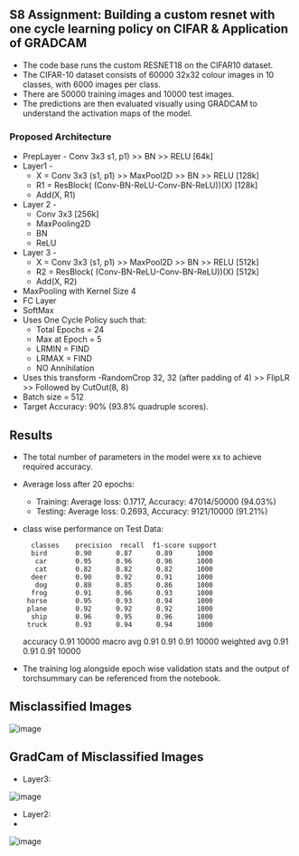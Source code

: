 ## S8 Assignment: Building a custom resnet with one cycle learning policy on CIFAR & Application of GRADCAM
- The code base runs the custom RESNET18 on the CIFAR10 dataset.
- The CIFAR-10 dataset consists of 60000 32x32 colour images in 10 classes, with 6000 images per class.
- There are 50000 training images and 10000 test images.
- The predictions are then evaluated visually using GRADCAM to understand the activation maps of the model.

### Proposed Architecture

- PrepLayer - Conv 3x3 s1, p1) >> BN >> RELU [64k]
- Layer1 -
  - X = Conv 3x3 (s1, p1) >> MaxPool2D >> BN >> RELU [128k]
  - R1 = ResBlock( (Conv-BN-ReLU-Conv-BN-ReLU))(X) [128k] 
  - Add(X, R1)
- Layer 2 -
  - Conv 3x3 [256k]
  - MaxPooling2D
  - BN
  - ReLU
- Layer 3 -
  - X = Conv 3x3 (s1, p1) >> MaxPool2D >> BN >> RELU [512k]
  - R2 = ResBlock( (Conv-BN-ReLU-Conv-BN-ReLU))(X) [512k]
  - Add(X, R2)
- MaxPooling with Kernel Size 4
- FC Layer 
- SoftMax
- Uses One Cycle Policy such that:
  - Total Epochs = 24
  - Max at Epoch = 5
  - LRMIN = FIND
  - LRMAX = FIND
  - NO Annihilation
- Uses this transform -RandomCrop 32, 32 (after padding of 4) >> FlipLR >> Followed by CutOut(8, 8)
- Batch size = 512
- Target Accuracy: 90% (93.8% quadruple scores). 

## Results
- The total number of parameters in the model were xx to achieve required accuracy.
- Average loss after 20 epochs:
  - Training: Average loss: 0.1717, Accuracy: 47014/50000 (94.03%)
  - Testing: Average loss: 0.2693, Accuracy: 9121/10000 (91.21%)

- class wise performance on Test Data:


        classes    precision  recall  f1-score support
        bird       0.90      0.87      0.89      1000
         car       0.95      0.96      0.96      1000
         cat       0.82      0.82      0.82      1000
        deer       0.90      0.92      0.91      1000
         dog       0.88      0.85      0.86      1000
        frog       0.91      0.96      0.93      1000
       horse       0.95      0.93      0.94      1000
       plane       0.92      0.92      0.92      1000
        ship       0.96      0.95      0.96      1000
       truck       0.93      0.94      0.94      1000

    accuracy                           0.91     10000
   macro avg       0.91      0.91      0.91     10000
weighted avg       0.91      0.91      0.91     10000

- The training log alongside epoch wise validation stats and the output of torchsummary can be referenced from the notebook.

## Misclassified Images

![image](https://user-images.githubusercontent.com/31410799/221162933-7cb988fc-824f-4739-889b-dab576eba7ce.png)

## GradCam of Misclassified Images

- Layer3:

![image](https://user-images.githubusercontent.com/31410799/221163016-d2fbdefe-5150-48e1-8a94-b89780ef234a.png)


- Layer2:
- 
![image](https://user-images.githubusercontent.com/31410799/221163140-0759f9f7-9ca5-401f-90f3-d0fcaf3dacff.png)


